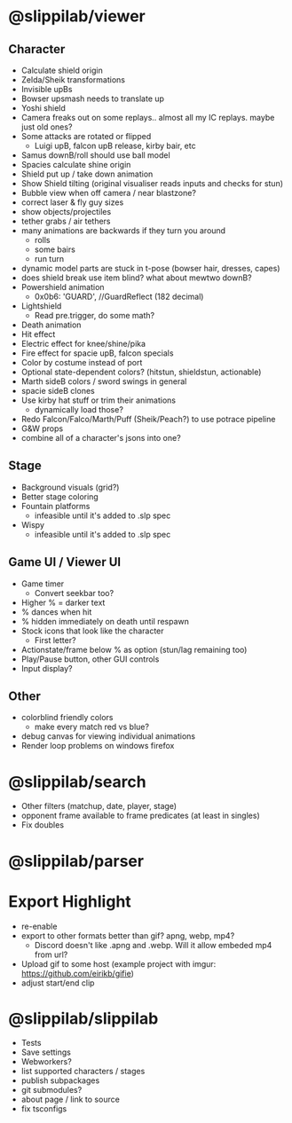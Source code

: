 # @slippilab/viewer

## Character

- Calculate shield origin
- Zelda/Sheik transformations
- Invisible upBs
- Bowser upsmash needs to translate up
- Yoshi shield
- Camera freaks out on some replays.. almost all my IC replays. maybe just old ones?
- Some attacks are rotated or flipped
  - Luigi upB, falcon upB release, kirby bair, etc
- Samus downB/roll should use ball model
- Spacies calculate shine origin
- Shield put up / take down animation
- Show Shield tilting (original visualiser reads inputs and checks for stun)
- Bubble view when off camera / near blastzone?
- correct laser & fly guy sizes
- show objects/projectiles
- tether grabs / air tethers
- many animations are backwards if they turn you around
  - rolls
  - some bairs
  - run turn
- dynamic model parts are stuck in t-pose (bowser hair, dresses, capes)
- does shield break use item blind? what about mewtwo downB?
- Powershield animation
  - 0x0b6: 'GUARD', //GuardReflect (182 decimal)
- Lightshield
  - Read pre.trigger, do some math?
- Death animation
- Hit effect
- Electric effect for knee/shine/pika
- Fire effect for spacie upB, falcon specials
- Color by costume instead of port
- Optional state-dependent colors? (hitstun, shieldstun, actionable)
- Marth sideB colors / sword swings in general
- spacie sideB clones
- Use kirby hat stuff or trim their animations
  - dynamically load those?
- Redo Falcon/Falco/Marth/Puff (Sheik/Peach?) to use potrace pipeline
- G&W props
- combine all of a character's jsons into one?

## Stage

- Background visuals (grid?)
- Better stage coloring
- Fountain platforms
  - infeasible until it's added to .slp spec
- Wispy
  - infeasible until it's added to .slp spec

## Game UI / Viewer UI

- Game timer
  - Convert seekbar too?
- Higher % = darker text
- % dances when hit
- % hidden immediately on death until respawn
- Stock icons that look like the character
  - First letter?
- Actionstate/frame below % as option (stun/lag remaining too)
- Play/Pause button, other GUI controls
- Input display?

## Other

- colorblind friendly colors
  - make every match red vs blue?
- debug canvas for viewing individual animations
- Render loop problems on windows firefox

# @slippilab/search

- Other filters (matchup, date, player, stage)
- opponent frame available to frame predicates (at least in singles)
- Fix doubles

# @slippilab/parser

# Export Highlight

- re-enable
- export to other formats better than gif? apng, webp, mp4?
  - Discord doesn't like .apng and .webp. Will it allow embeded mp4 from url?
- Upload gif to some host (example project with imgur: https://github.com/eirikb/gifie)
- adjust start/end clip

# @slippilab/slippilab

- Tests
- Save settings
- Webworkers?
- list supported characters / stages
- publish subpackages
- git submodules?
- about page / link to source
- fix tsconfigs 
